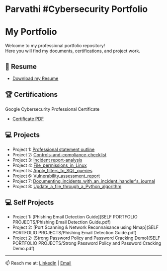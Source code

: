 # Parvathi #Cybersecurity Portfolio 
# My Portfolio

Welcome to my professional portfolio repository!  
Here you will find my documents, certifications, and project work.

## 📄 Resume
- [Download my Resume](PARVATHI_RESUME_CYBERSECURITY.pdf)

## 🏆 Certifications
Google Cybersecurity Professional Certificate
- [Certificate PDF](Certifications/Coursera_R7ZLY7J57A88.pdf)

## 💻 Projects
- Project 1: [Professional statement outline](portfolio_projects/1_Professional_statement_outline.pdf)
- Project 2: [Controls-and-compliance-checklist](portfolio_projects/2_PARVATHI_Controls_and_compliance_checklist.pdf)
- Project 3: [Incident report-analysis](portfolio_projects/3_Incident_report_analysis.pdf)
- Project 4: [File_permissions_in_Linux](portfolio_projects/4_File_permissions_in_Linux.pdf)
- Project 5: [Apply_filters_to_SQL_queries](portfolio_projects/5_Apply_filters_to_SQL_queries.pdf)
- Project 6: [Vulnerability_assessment_report](portfolio_projects/6_Vulnerability_assessment_report.pdf)
- Project 7: [Documenting_incidents_with_an_incident_handler's_journal](portfolio_projects/7_Documenting_incidents_with_an_incident_handler's_journal.pdf)
- Project 8: [Update_a_file_through_a_Python_algorithm](portfolio_projects/8_Update_a_file_through_a_Python_algorithm.pdf)
## 💻 Self Projects
- Project 1: [Phishing Email Detection Guide](SELF PORTFOLIO PROJECTS/Phishing Email Detection Guide.pdf)
- Project 2: [Port Scanning & Network Reconnaisance using Nmap](SELF PORTFOLIO PROJECTS/Phishing Email Detection Guide.pdf)
- Project 2: [Strong Password Policy and Password Cracking Demo](SELF PORTFOLIO PROJECTS/Strong Password Policy and Password Cracking Demo.pdf)
---
📫 Reach me at: [ LinkedIn](https://www.linkedin.com/in/bhavya-naga-sai-parvathi-kshatri-3140251a2) | [Email](mailto:bhavyanagasai@gmail.com)
